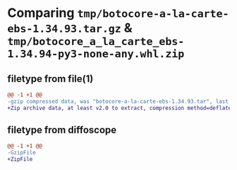 # Comparing `tmp/botocore-a-la-carte-ebs-1.34.93.tar.gz` & `tmp/botocore_a_la_carte_ebs-1.34.94-py3-none-any.whl.zip`

## filetype from file(1)

```diff
@@ -1 +1 @@
-gzip compressed data, was "botocore-a-la-carte-ebs-1.34.93.tar", last modified: Sat Apr 27 01:00:54 2024, max compression
+Zip archive data, at least v2.0 to extract, compression method=deflate
```

## filetype from diffoscope

```diff
@@ -1 +1 @@
-GzipFile
+ZipFile
```

